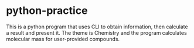 # python-practice
This is a python program that uses CLI to obtain information, then calculate a result and present it.  The theme is Chemistry and the program calculates molecular mass for user-provided compounds. 
